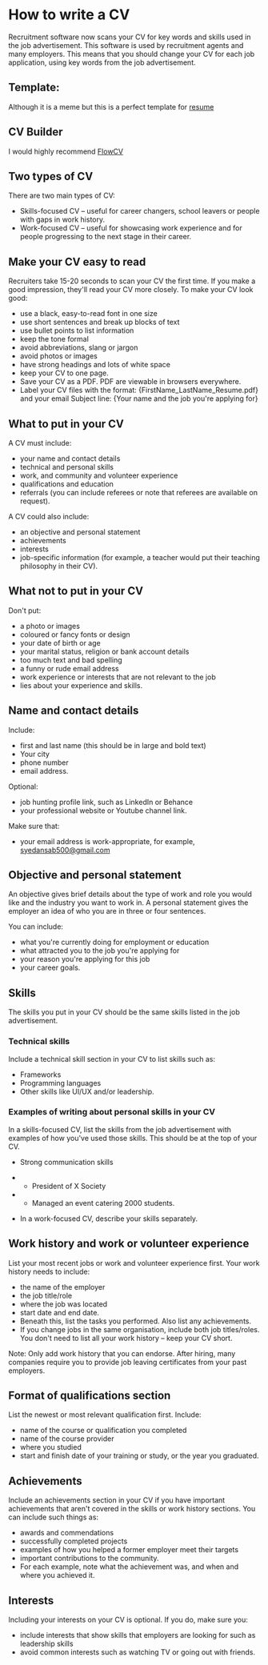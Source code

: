 # How to write a CV

Recruitment software now scans your CV for key words and skills used in the job advertisement. This software is used by recruitment agents and many employers. This means that you should change your CV for each job application, using key words from the job advertisement.

##  Template:
Although it is a meme but this is a perfect template for [resume](CV_Template.jpg)

## CV Builder
I would highly recommend [FlowCV](flowcv.io)

## Two types of CV
There are two main types of CV:
- Skills-focused CV – useful for career changers, school leavers or people with gaps in work history.
- Work-focused CV – useful for showcasing work experience and for people progressing to the next stage in their career.

## Make your CV easy to read
Recruiters take 15-20 seconds to scan your CV the first time. If you make a good impression, they'll read your CV more closely. 
To make your CV look good:
- use a black, easy-to-read font in one size
- use short sentences and break up blocks of text
- use bullet points to list information
- keep the tone formal
- avoid abbreviations, slang or jargon
- avoid photos or images
- have strong headings and lots of white space
- keep your CV to one page.
- Save your CV as a PDF. PDF are viewable in browsers everywhere.
- Label your CV files with the format: {FirstName_LastName_Resume.pdf} and your email Subject line: {Your name and the job you're applying for}

## What to put in your CV
A CV must include:
- your name and contact details
- technical and personal skills
- work, and community and volunteer experience
- qualifications and education
- referrals (you can include referees or note that referees are available on request).

A CV could also include:
- an objective and personal statement
- achievements
- interests
- job-specific information (for example, a teacher would put their teaching philosophy in their CV).

## What not to put in your CV
Don't put:
- a photo or images
- coloured or fancy fonts or design
- your date of birth or age
- your marital status, religion or bank account details
- too much text and bad spelling
- a funny or rude email address
- work experience or interests that are not relevant to the job
- lies about your experience and skills.

## Name and contact details
Include:
- first and last name (this should be in large and bold text)
- Your city
- phone number 
- email address.

Optional:
- job hunting profile link, such as LinkedIn or Behance
- your professional website or Youtube channel link.

Make sure that:
- your email address is work-appropriate, for example, syedansab500@gmail.com

## Objective and personal statement
An objective gives brief details about the type of work and role you would like and the industry you want to work in. A personal statement gives the employer an idea of who you are in three or four sentences. 

You can include:
- what you're currently doing for employment or education
- what attracted you to the job you're applying for
- your reason you're applying for this job
- your career goals.

## Skills
The skills you put in your CV should be the same skills listed in the job advertisement.

### Technical skills
Include a technical skill section in your CV to list skills such as:
- Frameworks
- Programming languages
- Other skills like UI/UX and/or leadership.

### Examples of writing about personal skills in your CV 
In a skills-focused CV, list the skills from the job advertisement with examples of how you've used those skills. This should be at the top of your CV.
- Strong communication skills
- - President of X Society
- - Managed an event catering 2000 students.

- In a work-focused CV, describe your skills separately.

## Work history and work or volunteer experience
List your most recent jobs or work and volunteer experience first. Your work history needs to include:
- the name of the employer
- the job title/role
- where the job was located
- start date and end date.
- Beneath this, list the tasks you performed. Also list any achievements.
- If you change jobs in the same organisation, include both job titles/roles. You don't need to list all your work history – keep your CV short.

Note: Only add work history that you can endorse. After hiring, many companies require you to provide job leaving certificates from your past employers.

## Format of qualifications section
List the newest or most relevant qualification first. Include:
- name of the course or qualification you completed
- name of the course provider
- where you studied
- start and finish date of your training or study, or the year you graduated.

## Achievements
Include an achievements section in your CV if you have important achievements that aren't covered in the skills or work history sections. You can include such things as:
- awards and commendations
- successfully completed projects
- examples of how you helped a former employer meet their targets
- important contributions to the community.
- For each example, note what the achievement was, and when and where you achieved it.

## Interests
Including your interests on your CV is optional. If you do, make sure you:
- include interests that show skills that employers are looking for such as leadership skills
- avoid common interests such as watching TV or going out with friends.




